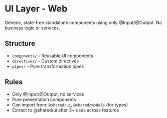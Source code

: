 # UI Layer - Web

Generic, state-free standalone components using only @Input/@Output. No business logic or services.

## Structure
- `components/` - Reusable UI components
- `directives/` - Custom directives
- `pipes/` - Pure transformation pipes

## Rules
- Only @Input/@Output, no services
- Pure presentation components
- Can import from: `@shared/ui`, `@shared/models` (for types)
- Extract to @shared/ui after 3+ uses across features